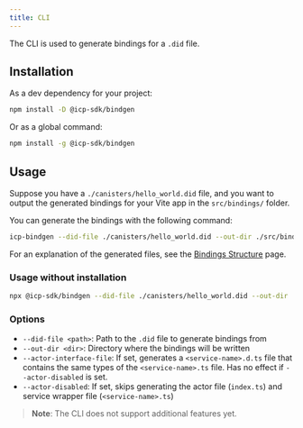 ```yaml
---
title: CLI
---
```


The CLI is used to generate bindings for a `.did` file.

## Installation

As a dev dependency for your project:

```bash
npm install -D @icp-sdk/bindgen
```

Or as a global command:

```bash
npm install -g @icp-sdk/bindgen
```

## Usage

Suppose you have a `./canisters/hello_world.did` file, and you want to output the generated bindings for your Vite app in the `src/bindings/` folder.

You can generate the bindings with the following command:

```bash
icp-bindgen --did-file ./canisters/hello_world.did --out-dir ./src/bindings
```

For an explanation of the generated files, see the [Bindings Structure](./structure.md) page.

### Usage without installation

```bash
npx @icp-sdk/bindgen --did-file ./canisters/hello_world.did --out-dir ./src/bindings
```

### Options

- `--did-file <path>`: Path to the `.did` file to generate bindings from
- `--out-dir <dir>`: Directory where the bindings will be written
- `--actor-interface-file`: If set, generates a `<service-name>.d.ts` file that contains the same types of the `<service-name>.ts` file. Has no effect if `--actor-disabled` is set.
- `--actor-disabled`: If set, skips generating the actor file (`index.ts`) and service wrapper file (`<service-name>.ts`)

> **Note**: The CLI does not support additional features yet.

